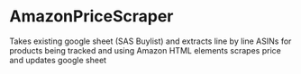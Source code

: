 # AmazonPriceScraper
Takes existing google sheet (SAS Buylist) and extracts line by line ASINs for products being tracked and using Amazon HTML elements scrapes price and updates google sheet
